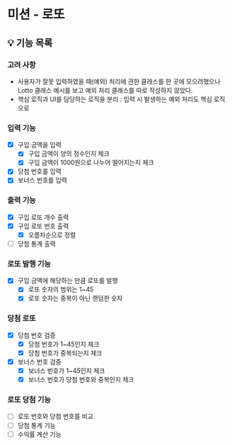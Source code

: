 # 미션 - 로또

## 💡 기능 목록

### 고려 사항
- 사용자가 잘못 입력하였을 때(예외) 처리에 관한 클래스를 한 곳에 모으려했으나 Lotto 클래스 예시를 보고 예외 처리 클래스를 따로 작성하지 않았다.
- 핵심 로직과 UI를 담당하는 로직을 분리 : 입력 시 발생하는 예외 처리도 핵심 로직으로 

### 입력 기능
- [x] 구입 금액을 입력
  - [x] 구입 금액이 양의 정수인지 체크
  - [x] 구입 금액이 1000원으로 나누어 떨어지는지 체크
- [x] 당첨 번호를 입력
- [x] 보너스 번호를 입력

### 출력 기능
- [x] 구입 로또 개수 출력
- [x] 구입 로또 번호 출력
    - [x] 오름차순으로 정렬
- [ ] 당첨 통계 출력

### 로또 발행 기능
- [x] 구입 금액에 해당하는 만큼 로또를 발행
    - [x] 로또 숫자의 범위는 1~45
    - [x] 로또 숫자는 중복이 아닌 랜덤한 숫자

### 당첨 로또
- [x] 당첨 번호 검증
    - [x] 당첨 번호가 1~45인지 체크
    - [x] 당첨 번호가 중복되는지 체크
- [x] 보너스 번호 검증
    - [x] 보너스 번호가 1~45인지 체크
    - [x] 보너스 번호가 당첨 번호와 중복인지 체크

### 로또 당첨 기능
- [ ] 로또 번호와 당첨 번호를 비교
- [ ] 당첨 통계 기능
- [ ] 수익률 계산 기능
